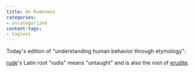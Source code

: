 ```yaml
---
title: On Rudeness
categories:
- uncategorized
content-tags:
- tagless
---
```


Today's edition of "understanding human behavior through etymology":

[rude][1]'s Latin root "rudis" means "untaught" and is also the root of [erudite][2].

   [1]: http://www.answers.com/rude
   [2]: http://www.answers.com/erudite
